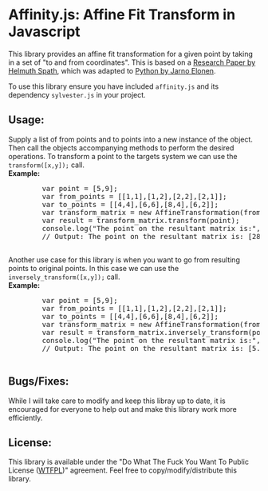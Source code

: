 <h1>Affinity.js: Affine Fit Transform in Javascript</h1>
<p>
    This library provides an affine fit transformation for a given point by taking in a set of "to and from coordinates". This is based on a <a href="http://hrcak.srce.hr/file/1425" target="_blank">Research Paper by Helmuth Spath</a>, which was adapted to <a href="http://elonen.iki.fi/code/misc-notes/affine-fit/" target="_blank">Python by Jarno Elonen</a>.
</p>
<p>
    To use this library ensure you have included <code>affinity.js</code> and its dependency <code>sylvester.js</code> in your project.
</p>
<h2>Usage:</h2>
<p>
    Supply a list of from points and to points into a new instance of the object. Then call the objects accompanying methods to perform the desired operations. To transform a point to the targets system we can use the <code>transform([x,y]);</code> call.<br/>
    <strong>Example:</strong>
    <pre>
        var point = [5,9];
        var from_points = [[1,1],[1,2],[2,2],[2,1]];
        var to_points = [[4,4],[6,6],[8,4],[6,2]];
        var transform_matrix = new AffineTransformation(from_points, to_points);
        var result = transform_matrix.transform(point);
        console.log("The point on the resultant matrix is:", result); 
        // Output: The point on the resultant matrix is: [28.000000000000004, 12.000000000000028]
    </pre>
</p>
<p>
    Another use case for this library is when you want to go from resulting points to original points. In this case we can use the <code>inversely_transform([x,y]);</code> call.<br/>
    <strong>Example:</strong>
    <pre>
        var point = [5,9];
        var from_points = [[1,1],[1,2],[2,2],[2,1]];
        var to_points = [[4,4],[6,6],[8,4],[6,2]];
        var transform_matrix = new AffineTransformation(from_points, to_points);
        var result = transform_matrix.inversely_transform(point);
        console.log("The point on the resultant matrix is:", result); 
        // Output: The point on the resultant matrix is: [5.551115123125783e-16, 2.5000000000000018]
    </pre>
</p>
<h2>Bugs/Fixes:</h2>
<p>
    While I will take care to modify and keep this libray up to date, it is encouraged for everyone to help out and make this library work more efficiently.
</p>
<h2>License:</h2>
<p>
    This library is available under the "Do What The Fuck You Want To Public License (<a href="http://www.wtfpl.net/" target="_blank">WTFPL</a>)" agreement. Feel free to copy/modify/distribute this library.

</p>